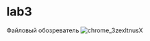 # lab3
Файловый обозреватель
![chrome_3zexltnusX](https://github.com/LibRusty/lab3/assets/161581102/17479416-c439-4ab1-8c96-1772ed877829)
